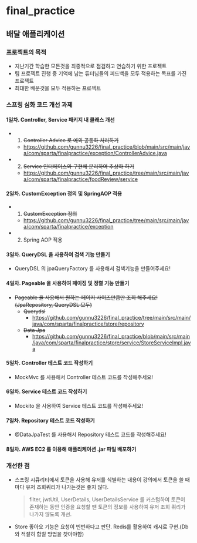 # final_practice

## 배달 애플리케이션

### 프로젝트의 목적
- 지난기간 학습한 모든것을 최종적으로 점검하고 연습하기 위한 프로젝트
- 팀 프로젝트 진행 중 기억에 남는 튜터님들의 피드백을 모두 적용하는 목표를 가진 프로젝트
- 최대한 배운것을 모두 적용하는 프로젝트

### 스프링 심화 코드 개선 과제
#### 1일차. Controller, Service 패키지 내 클래스 개선
  - 1. ~~Controller Advice 로 예외 공통화 처리하기~~
    - https://github.com/gunnu3226/final_practice/blob/main/src/main/java/com/sparta/finalpractice/exception/ControllerAdvice.java
  - 2. ~~Service 인터페이스와 구현체 분리하여 추상화 하기~~
    - https://github.com/gunnu3226/final_practice/tree/main/src/main/java/com/sparta/finalpractice/foodReview/service

#### 2일차. CustomException 정의 및 SpringAOP 적용
- 1. ~~CustomException 정의~~
  - https://github.com/gunnu3226/final_practice/tree/main/src/main/java/com/sparta/finalpractice/exception
- 2. Spring AOP 적용

#### 3일차. QueryDSL 을 사용하여 검색 기능 만들기
- QueryDSL 의 jpaQueryFactory 를 사용해서 검색기능을 만들어주세요!


#### 4일차. Pageable 을 사용하여 페이징 및 정렬 기능 만들기
- ~~Pageable 을 사용해서 원하는 페이지 사이즈만큼만 조회 해주세요! (JpaRepository, QueryDSL 모두)~~
  - ~~Querydsl~~
    - https://github.com/gunnu3226/final_practice/tree/main/src/main/java/com/sparta/finalpractice/store/repository
  - ~~Data Jpa~~
    - https://github.com/gunnu3226/final_practice/blob/main/src/main/java/com/sparta/finalpractice/store/service/StoreServiceImpl.java
#### 5일차. Controller 테스트 코드 작성하기
- MockMvc 를 사용해서 Controller 테스트 코드를 작성해주세요!

#### 6일차. Service 테스트 코드 작성하기
- Mockito 을 사용하여 Service 테스트 코드를 작성해주세요!

#### 7일차. Repository 테스트 코드 작성하기
- @DataJpaTest 를 사용해서 Repository 테스트 코드를 작성해주세요!

#### 8일차. AWS EC2 를 이용해 애플리케이션 .jar 파일 배포하기


### 개선한 점
- 스프링 시큐리티에서 토큰을 사용해 유저를 식별하는 내용이 강의에서 토큰을 쓸 때마다 유저 조회쿼리가 나가는것은 좋지 않다.
    > filter, jwtUtil, UserDetails, UserDetailsService 를 커스텀하여 토큰이 존재하는 동안 인증을 요청할 땐 토큰의 정보를 사용하여 유저 조회 쿼리가 나가지 않도록 개선.

- Store 좋아요 기능은 요청이 빈번하다고 판단. Redis를 활용하여 캐시로 구현.(Db와 적절히 합칠 방법을 찾아야함)